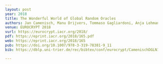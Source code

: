 ```yaml
---
layout: post
year: 2018
title: The Wonderful World of Global Random Oracles
authors: Jan Camenisch, Manu Drijvers, Tommaso Gagliardoni, Anja Lehmann, Gregory Neven
venue: EUROCRYPT 2018
vurl: https://eurocrypt.iacr.org/2018/
pdf: https://eprint.iacr.org/2018/165.pdf
web: https://eprint.iacr.org/2018/165
pub: https://doi.org/10.1007/978-3-319-78381-9_11
bib: https://dblp.uni-trier.de/rec/bibtex/conf/eurocrypt/CamenischDGLN18

---
```


